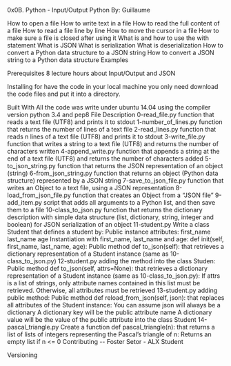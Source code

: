0x0B. Python - Input/Output
Python
 By: Guillaume

How to open a file
How to write text in a file
How to read the full content of a file
How to read a file line by line
How to move the cursor in a file
How to make sure a file is closed after using it
What is and how to use the with statement
What is JSON
What is serialization
What is deserialization
How to convert a Python data structure to a JSON string
How to convert a JSON string to a Python data structure
Examples

Prerequisites
8 lecture hours about Input/Output and JSON

Installing
for have the code in your local machine you only need download the code files and put it into a directory.

Built With
All the code was write under ubuntu 14.04 using the compiler version
python 3.4 and pep8
File	Description
0-read_file.py	function that reads a text file (UTF8) and prints it to stdout
1-number_of_lines.py	function that returns the number of lines of a text file
2-read_lines.py	function that reads n lines of a text file (UTF8) and prints it to stdout
3-write_file.py	function that writes a string to a text file (UTF8) and returns the number of characters written
4-append_write.py	function that appends a string at the end of a text file (UTF8) and returns the number of characters added
5-to_json_string.py	function that returns the JSON representation of an object (string)
6-from_json_string.py	function that returns an object (Python data structure) represented by a JSON string
7-save_to_json_file.py	function that writes an Object to a text file, using a JSON representation
8-load_from_json_file.py	function that creates an Object from a “JSON file”
9-add_item.py	script that adds all arguments to a Python list, and then save them to a file
10-class_to_json.py	function that returns the dictionary description with simple data structure (list, dictionary, string, integer and boolean) for JSON serialization of an object
11-student.py	Write a class Student that defines a student by: Public instance attributes: first_name last_name age Instantiation with first_name, last_name and age: def init(self, first_name, last_name, age): Public method def to_json(self): that retrieves a dictionary representation of a Student instance (same as 10-class_to_json.py)
12-student.py	adding the method into the class Studen: Public method def to_json(self, attrs=None): that retrieves a dictionary representation of a Student instance (same as 10-class_to_json.py): If attrs is a list of strings, only attribute names contained in this list must be retrieved. Otherwise, all attributes must be retrieved
13-student.py	adding public method: Public method def reload_from_json(self, json): that replaces all attributes of the Student instance: You can assume json will always be a dictionary A dictionary key will be the public attribute name A dictionary value will be the value of the public attribute into the class Student
14-pascal_triangle.py	Create a function def pascal_triangle(n): that returns a list of lists of integers representing the Pascal’s triangle of n: Returns an empty list if n <= 0
Contributing
-- Foster Setor - ALX Student

Versioning
